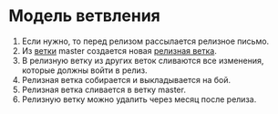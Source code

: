 # Модель ветвления

1. Если нужно, то перед релизом рассылается релизное письмо.
2. Из [ветки](branches.md) master создается новая [релизная ветка](branch%20names.md).
3. В релизную ветку из других веток сливаются все изменения, которые должны войти в релиз.
4. Релизная ветка собирается и выкладывается на бой.
5. Релизная ветка сливается в ветку master.
6. Релизную ветку можно удалить через месяц после релиза.
